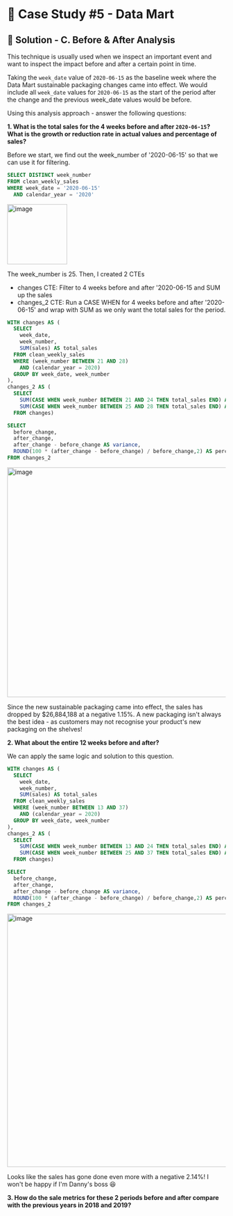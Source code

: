 # 🛒 Case Study #5 - Data Mart

## 🧼 Solution - C. Before & After Analysis

This technique is usually used when we inspect an important event and want to inspect the impact before and after a certain point in time.

Taking the `week_date` value of `2020-06-15` as the baseline week where the Data Mart sustainable packaging changes came into effect. We would include all `week_date` values for `2020-06-15` as the start of the period after the change and the previous week_date values would be before.

Using this analysis approach - answer the following questions:

**1. What is the total sales for the 4 weeks before and after `2020-06-15`? What is the growth or reduction rate in actual values and percentage of sales?**

Before we start, we find out the week_number of '2020-06-15' so that we can use it for filtering. 

````sql
SELECT DISTINCT week_number
FROM clean_weekly_sales
WHERE week_date = '2020-06-15' 
  AND calendar_year = '2020'
````

<img width="138" alt="image" src="https://user-images.githubusercontent.com/81607668/131943472-5de6c243-c8e9-490d-8a4d-7bf990b4fd21.png">
 
The week_number is 25. Then, I created 2 CTEs
- changes CTE: Filter to 4 weeks before and after '2020-06-15 and SUM up the sales
- changes_2 CTE: Run a CASE WHEN for 4 weeks before and after '2020-06-15' and wrap with SUM as we only want the total sales for the period.

````sql
WITH changes AS (
  SELECT 
    week_date, 
    week_number, 
    SUM(sales) AS total_sales
  FROM clean_weekly_sales
  WHERE (week_number BETWEEN 21 AND 28) 
    AND (calendar_year = 2020)
  GROUP BY week_date, week_number
),
changes_2 AS (
  SELECT 
    SUM(CASE WHEN week_number BETWEEN 21 AND 24 THEN total_sales END) AS before_change,
    SUM(CASE WHEN week_number BETWEEN 25 AND 28 THEN total_sales END) AS after_change
  FROM changes)

SELECT 
  before_change, 
  after_change, 
  after_change - before_change AS variance, 
  ROUND(100 * (after_change - before_change) / before_change,2) AS percentage
FROM changes_2
````

<img width="528" alt="image" src="https://user-images.githubusercontent.com/81607668/131943973-1406a95d-8fde-4b12-9390-d91c22d7ddff.png">

Since the new sustainable packaging came into effect, the sales has dropped by $26,884,188 at a negative 1.15%. A new packaging isn't always the best idea - as customers may not recognise your product's new packaging on the shelves!

**2. What about the entire 12 weeks before and after?**

We can apply the same logic and solution to this question. 

````sql
WITH changes AS (
  SELECT 
    week_date, 
    week_number, 
    SUM(sales) AS total_sales
  FROM clean_weekly_sales
  WHERE (week_number BETWEEN 13 AND 37) 
    AND (calendar_year = 2020)
  GROUP BY week_date, week_number
),
changes_2 AS (
  SELECT 
    SUM(CASE WHEN week_number BETWEEN 13 AND 24 THEN total_sales END) AS before_change,
    SUM(CASE WHEN week_number BETWEEN 25 AND 37 THEN total_sales END) AS after_change
  FROM changes)

SELECT 
  before_change, 
  after_change, 
  after_change - before_change AS variance, 
  ROUND(100 * (after_change - before_change) / before_change,2) AS percentage
FROM changes_2
````

<img width="582" alt="image" src="https://user-images.githubusercontent.com/81607668/131946233-45fa874e-0632-462d-9451-5ed4299b6183.png">

Looks like the sales has gone done even more with a negative 2.14%! I won't be happy if I'm Danny's boss 😆

**3. How do the sale metrics for these 2 periods before and after compare with the previous years in 2018 and 2019?**


